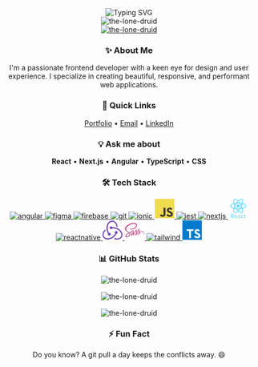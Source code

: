 <div align="center">
  <img src="https://readme-typing-svg.herokuapp.com?font=Fira+Code&weight=600&size=32&duration=4000&pause=1000&color=6366F1&center=true&vCenter=true&width=800&height=100&lines=Hi+👋,+I'm+Zahid+Shaikh;Pixel-perfect+frontend+sorcerer;UI%2FUX+enthusiast;CSS+wizard" alt="Typing SVG" />
</div>

<div align="center">
  <img src="https://komarev.com/ghpvc/?username=the-lone-druid&label=Profile%20views&color=6366F1&style=for-the-badge" alt="the-lone-druid" />
</div>

<div align="center">
  <a href="https://github.com/ryo-ma/github-profile-trophy">
    <img src="https://github-profile-trophy.vercel.app/?username=the-lone-druid&theme=onedark&no-frame=true&no-bg=true&margin-w=4&rank=SECRET,SSS,SS,S,AAA,AA,A,B" alt="the-lone-druid" />
  </a>
</div>

<div align="center">
  <h3>✨ About Me</h3>
  <p>
    I'm a passionate frontend developer with a keen eye for design and user experience. 
    I specialize in creating beautiful, responsive, and performant web applications.
  </p>
</div>

<div align="center">
  <h3>🚀 Quick Links</h3>
  <p>
    <a href="https://www.zahidshaikh.space" target="_blank">Portfolio</a> •
    <a href="mailto:reachtozahid@gmail.com" target="_blank">Email</a> •
    <a href="https://linkedin.com/in/zahid-shaikh-7a4843178" target="_blank">LinkedIn</a>
  </p>
</div>

<div align="center">
  <h3>💡 Ask me about</h3>
  <p>
    <strong>React</strong> • <strong>Next.js</strong> • <strong>Angular</strong> • 
    <strong>TypeScript</strong> • <strong>CSS</strong>
  </p>
</div>

<div align="center">
  <h3>🛠️ Tech Stack</h3>
  <p>
    <a href="https://angular.io" target="_blank" rel="noreferrer">
      <img src="https://angular.io/assets/images/logos/angular/angular.svg" alt="angular" width="40" height="40"/>
    </a>
    <a href="https://www.figma.com/" target="_blank" rel="noreferrer">
      <img src="https://www.vectorlogo.zone/logos/figma/figma-icon.svg" alt="figma" width="40" height="40"/>
    </a>
    <a href="https://firebase.google.com/" target="_blank" rel="noreferrer">
      <img src="https://www.vectorlogo.zone/logos/firebase/firebase-icon.svg" alt="firebase" width="40" height="40"/>
    </a>
    <a href="https://git-scm.com/" target="_blank" rel="noreferrer">
      <img src="https://www.vectorlogo.zone/logos/git-scm/git-scm-icon.svg" alt="git" width="40" height="40"/>
    </a>
    <a href="https://ionicframework.com" target="_blank" rel="noreferrer">
      <img src="https://upload.wikimedia.org/wikipedia/commons/d/d1/Ionic_Logo.svg" alt="ionic" width="40" height="40"/>
    </a>
    <a href="https://developer.mozilla.org/en-US/docs/Web/JavaScript" target="_blank" rel="noreferrer">
      <img src="https://raw.githubusercontent.com/devicons/devicon/master/icons/javascript/javascript-original.svg" alt="javascript" width="40" height="40"/>
    </a>
    <a href="https://jestjs.io" target="_blank" rel="noreferrer">
      <img src="https://www.vectorlogo.zone/logos/jestjsio/jestjsio-icon.svg" alt="jest" width="40" height="40"/>
    </a>
    <a href="https://nextjs.org/" target="_blank" rel="noreferrer">
      <img src="https://cdn.worldvectorlogo.com/logos/nextjs-2.svg" alt="nextjs" width="40" height="40"/>
    </a>
    <a href="https://reactjs.org/" target="_blank" rel="noreferrer">
      <img src="https://raw.githubusercontent.com/devicons/devicon/master/icons/react/react-original-wordmark.svg" alt="react" width="40" height="40"/>
    </a>
    <a href="https://reactnative.dev/" target="_blank" rel="noreferrer">
      <img src="https://reactnative.dev/img/header_logo.svg" alt="reactnative" width="40" height="40"/>
    </a>
    <a href="https://redux.js.org" target="_blank" rel="noreferrer">
      <img src="https://raw.githubusercontent.com/devicons/devicon/master/icons/redux/redux-original.svg" alt="redux" width="40" height="40"/>
    </a>
    <a href="https://sass-lang.com" target="_blank" rel="noreferrer">
      <img src="https://raw.githubusercontent.com/devicons/devicon/master/icons/sass/sass-original.svg" alt="sass" width="40" height="40"/>
    </a>
    <a href="https://tailwindcss.com/" target="_blank" rel="noreferrer">
      <img src="https://www.vectorlogo.zone/logos/tailwindcss/tailwindcss-icon.svg" alt="tailwind" width="40" height="40"/>
    </a>
    <a href="https://www.typescriptlang.org/" target="_blank" rel="noreferrer">
      <img src="https://raw.githubusercontent.com/devicons/devicon/master/icons/typescript/typescript-original.svg" alt="typescript" width="40" height="40"/>
    </a>
  </p>
</div>

<div align="center">
  <h3>📊 GitHub Stats</h3>
  <p>
    <img align="center" src="https://github-readme-stats.vercel.app/api?username=the-lone-druid&show_icons=true&theme=onedark&hide_border=true&hide_rank=true" alt="the-lone-druid" />
  </p>
  <p>
    <img align="center" src="https://github-readme-stats.vercel.app/api/top-langs?username=the-lone-druid&show_icons=true&theme=onedark&hide_border=true&layout=compact&hide=html,css" alt="the-lone-druid" />
  </p>
  <p>
    <img align="center" src="https://github-readme-streak-stats.herokuapp.com/?user=the-lone-druid&theme=onedark&hide_border=true" alt="the-lone-druid" />
  </p>
</div>

<div align="center">
  <h3>⚡ Fun Fact</h3>
  <p>Do you know? A git pull a day keeps the conflicts away. 😄</p>
</div>
